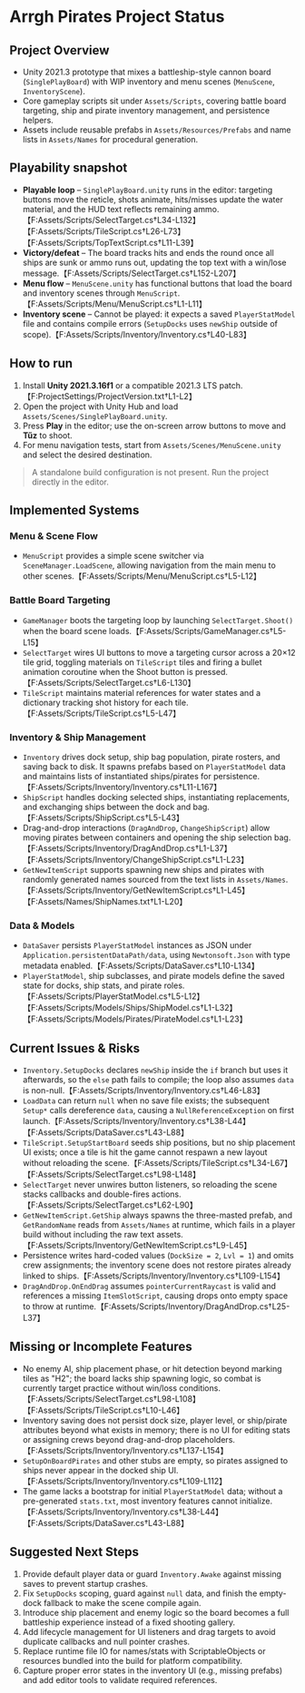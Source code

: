 # Arrgh Pirates Project Status

## Project Overview
- Unity 2021.3 prototype that mixes a battleship-style cannon board (`SinglePlayBoard`) with WIP inventory and menu scenes (`MenuScene`, `InventoryScene`).
- Core gameplay scripts sit under `Assets/Scripts`, covering battle board targeting, ship and pirate inventory management, and persistence helpers.
- Assets include reusable prefabs in `Assets/Resources/Prefabs` and name lists in `Assets/Names` for procedural generation.

## Playability snapshot
- **Playable loop** – `SinglePlayBoard.unity` runs in the editor: targeting buttons move the reticle, shots animate, hits/misses update the water material, and the HUD text reflects remaining ammo.【F:Assets/Scripts/SelectTarget.cs†L34-L132】【F:Assets/Scripts/TileScript.cs†L26-L73】【F:Assets/Scripts/TopTextScript.cs†L11-L39】
- **Victory/defeat** – The board tracks hits and ends the round once all ships are sunk or ammo runs out, updating the top text with a win/lose message.【F:Assets/Scripts/SelectTarget.cs†L152-L207】
- **Menu flow** – `MenuScene.unity` has functional buttons that load the board and inventory scenes through `MenuScript`.【F:Assets/Scripts/Menu/MenuScript.cs†L1-L11】
- **Inventory scene** – Cannot be played: it expects a saved `PlayerStatModel` file and contains compile errors (`SetupDocks` uses `newShip` outside of scope).【F:Assets/Scripts/Inventory/Inventory.cs†L40-L83】

## How to run
1. Install **Unity 2021.3.16f1** or a compatible 2021.3 LTS patch.【F:ProjectSettings/ProjectVersion.txt†L1-L2】
2. Open the project with Unity Hub and load `Assets/Scenes/SinglePlayBoard.unity`.
3. Press **Play** in the editor; use the on-screen arrow buttons to move and **Tűz** to shoot.
4. For menu navigation tests, start from `Assets/Scenes/MenuScene.unity` and select the desired destination.

> A standalone build configuration is not present. Run the project directly in the editor.

## Implemented Systems
### Menu & Scene Flow
- `MenuScript` provides a simple scene switcher via `SceneManager.LoadScene`, allowing navigation from the main menu to other scenes.【F:Assets/Scripts/Menu/MenuScript.cs†L5-L12】

### Battle Board Targeting
- `GameManager` boots the targeting loop by launching `SelectTarget.Shoot()` when the board scene loads.【F:Assets/Scripts/GameManager.cs†L5-L15】
- `SelectTarget` wires UI buttons to move a targeting cursor across a 20×12 tile grid, toggling materials on `TileScript` tiles and firing a bullet animation coroutine when the Shoot button is pressed.【F:Assets/Scripts/SelectTarget.cs†L6-L130】
- `TileScript` maintains material references for water states and a dictionary tracking shot history for each tile.【F:Assets/Scripts/TileScript.cs†L5-L47】

### Inventory & Ship Management
- `Inventory` drives dock setup, ship bag population, pirate rosters, and saving back to disk. It spawns prefabs based on `PlayerStatModel` data and maintains lists of instantiated ships/pirates for persistence.【F:Assets/Scripts/Inventory/Inventory.cs†L11-L167】
- `ShipScript` handles docking selected ships, instantiating replacements, and exchanging ships between the dock and bag.【F:Assets/Scripts/ShipScript.cs†L5-L43】
- Drag-and-drop interactions (`DragAndDrop`, `ChangeShipScript`) allow moving pirates between containers and opening the ship selection bag.【F:Assets/Scripts/Inventory/DragAndDrop.cs†L1-L37】【F:Assets/Scripts/Inventory/ChangeShipScript.cs†L1-L23】
- `GetNewItemScript` supports spawning new ships and pirates with randomly generated names sourced from the text lists in `Assets/Names`.【F:Assets/Scripts/Inventory/GetNewItemScript.cs†L1-L45】【F:Assets/Names/ShipNames.txt†L1-L20】

### Data & Models
- `DataSaver` persists `PlayerStatModel` instances as JSON under `Application.persistentDataPath/data`, using `Newtonsoft.Json` with type metadata enabled.【F:Assets/Scripts/DataSaver.cs†L10-L134】
- `PlayerStatModel`, ship subclasses, and pirate models define the saved state for docks, ship stats, and pirate roles.【F:Assets/Scripts/PlayerStatModel.cs†L5-L12】【F:Assets/Scripts/Models/Ships/ShipModel.cs†L1-L32】【F:Assets/Scripts/Models/Pirates/PirateModel.cs†L1-L23】

## Current Issues & Risks
- `Inventory.SetupDocks` declares `newShip` inside the `if` branch but uses it afterwards, so the `else` path fails to compile; the loop also assumes `data` is non-null.【F:Assets/Scripts/Inventory/Inventory.cs†L46-L83】
- `LoadData` can return `null` when no save file exists; the subsequent `Setup*` calls dereference `data`, causing a `NullReferenceException` on first launch.【F:Assets/Scripts/Inventory/Inventory.cs†L38-L44】【F:Assets/Scripts/DataSaver.cs†L43-L88】
- `TileScript.SetupStartBoard` seeds ship positions, but no ship placement UI exists; once a tile is hit the game cannot respawn a new layout without reloading the scene.【F:Assets/Scripts/TileScript.cs†L34-L67】【F:Assets/Scripts/SelectTarget.cs†L98-L148】
- `SelectTarget` never unwires button listeners, so reloading the scene stacks callbacks and double-fires actions.【F:Assets/Scripts/SelectTarget.cs†L62-L90】
- `GetNewItemScript.GetShip` always spawns the three-masted prefab, and `GetRandomName` reads from `Assets/Names` at runtime, which fails in a player build without including the raw text assets.【F:Assets/Scripts/Inventory/GetNewItemScript.cs†L9-L45】
- Persistence writes hard-coded values (`DockSize = 2`, `Lvl = 1`) and omits crew assignments; the inventory scene does not restore pirates already linked to ships.【F:Assets/Scripts/Inventory/Inventory.cs†L109-L154】
- `DragAndDrop.OnEndDrag` assumes `pointerCurrentRaycast` is valid and references a missing `ItemSlotScript`, causing drops onto empty space to throw at runtime.【F:Assets/Scripts/Inventory/DragAndDrop.cs†L25-L37】

## Missing or Incomplete Features
- No enemy AI, ship placement phase, or hit detection beyond marking tiles as "H2"; the board lacks ship spawning logic, so combat is currently target practice without win/loss conditions.【F:Assets/Scripts/SelectTarget.cs†L98-L108】【F:Assets/Scripts/TileScript.cs†L10-L46】
- Inventory saving does not persist dock size, player level, or ship/pirate attributes beyond what exists in memory; there is no UI for editing stats or assigning crews beyond drag-and-drop placeholders.【F:Assets/Scripts/Inventory/Inventory.cs†L137-L154】
- `SetupOnBoardPirates` and other stubs are empty, so pirates assigned to ships never appear in the docked ship UI.【F:Assets/Scripts/Inventory/Inventory.cs†L109-L112】
- The game lacks a bootstrap for initial `PlayerStatModel` data; without a pre-generated `stats.txt`, most inventory features cannot initialize.【F:Assets/Scripts/Inventory/Inventory.cs†L38-L44】【F:Assets/Scripts/DataSaver.cs†L43-L88】

## Suggested Next Steps
1. Provide default player data or guard `Inventory.Awake` against missing saves to prevent startup crashes.
2. Fix `SetupDocks` scoping, guard against `null` data, and finish the empty-dock fallback to make the scene compile again.
3. Introduce ship placement and enemy logic so the board becomes a full battleship experience instead of a fixed shooting gallery.
4. Add lifecycle management for UI listeners and drag targets to avoid duplicate callbacks and null pointer crashes.
5. Replace runtime file IO for names/stats with ScriptableObjects or resources bundled into the build for platform compatibility.
6. Capture proper error states in the inventory UI (e.g., missing prefabs) and add editor tools to validate required references.
